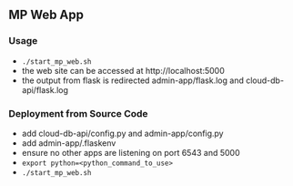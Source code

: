 ## MP Web App
### Usage
- `./start_mp_web.sh`
- the web site can be accessed at http://localhost:5000
- the output from flask is redirected admin-app/flask.log and cloud-db-api/flask.log
### Deployment from Source Code
- add cloud-db-api/config.py and admin-app/config.py
- add admin-app/.flaskenv
- ensure no other apps are listening on port 6543 and 5000
- `export python=<python_command_to_use>`
- `./start_mp_web.sh`